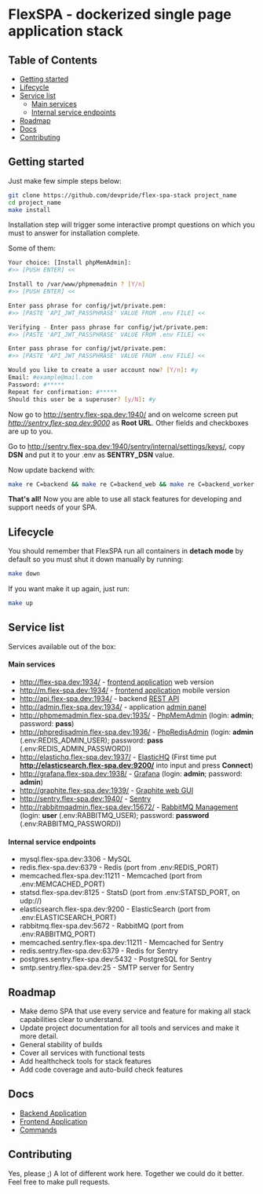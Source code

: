 # FlexSPA - dockerized single page application stack

## Table of Contents

- [Getting started](#getting-started)
- [Lifecycle](#lifecycle)
- [Service list](#service-list)
    - [Main services](#main-services)
    - [Internal service endpoints](#internal-service-endpoints)
- [Roadmap](#roadmap)
- [Docs](#docs)
- [Contributing](#contributing)

## Getting started

Just make few simple steps below:

```bash
git clone https://github.com/devpride/flex-spa-stack project_name
cd project_name
make install
```

Installation step will trigger some interactive prompt questions on which you must to answer for installation complete.

Some of them:

```bash
Your choice: [Install phpMemAdmin]:
#>> [PUSH ENTER] <<

Install to /var/www/phpmemadmin ? [Y/n]
#>> [PUSH ENTER] <<

Enter pass phrase for config/jwt/private.pem:
#>> [PASTE 'API_JWT_PASSPHRASE' VALUE FROM .env FILE] <<

Verifying - Enter pass phrase for config/jwt/private.pem:
#>> [PASTE 'API_JWT_PASSPHRASE' VALUE FROM .env FILE] <<

Enter pass phrase for config/jwt/private.pem:
#>> [PASTE 'API_JWT_PASSPHRASE' VALUE FROM .env FILE] <<

Would you like to create a user account now? [Y/n]: #y
Email: #example@mail.com
Password: #*****
Repeat for confirmation: #***** 
Should this user be a superuser? [y/N]: #y
```

Now go to http://sentry.flex-spa.dev:1940/ and on welcome screen put *http://sentry.flex-spa.dev:9000* as **Root URL**. Other fields and checkboxes are up to you.

Go to http://sentry.flex-spa.dev:1940/sentry/internal/settings/keys/, copy **DSN** and put it to your .env as **SENTRY_DSN** value.

Now update backend with:

```bash
make re C=backend && make re C=backend_web && make re C=backend_worker && make re C=backend_cron
```

**That's all!** Now you are able to use all stack features for developing and support needs of your SPA.


## Lifecycle

You should remember that FlexSPA run all containers in **detach mode** by default so you must shut it down manually by running:

```bash
make down
```

If you want make it up again, just run:

```bash
make up
```

## Service list
Services available out of the box:

#### Main services

- http://flex-spa.dev:1934/ - [frontend application](https://github.com/devpride/react-universally) web version
- http://m.flex-spa.dev:1934/ - [frontend application](https://github.com/devpride/react-universally) mobile version
- http://api.flex-spa.dev:1934/ - backend [REST API](https://github.com/devpride/flex-spa-backend)
- http://admin.flex-spa.dev:1934/ - application [admin panel](https://github.com/devpride/flex-spa-backend)
- http://phpmemadmin.flex-spa.dev:1935/ - [PhpMemAdmin](https://github.com/clickalicious/phpmemadmin)
(login: **admin**; password: **pass**)
- http://phpredisadmin.flex-spa.dev:1936/ - [PhpRedisAdmin](https://github.com/erikdubbelboer/phpRedisAdmin)
(login: **admin** (.env:REDIS_ADMIN_USER); password: **pass** (.env:REDIS_ADMIN_PASSWORD))
- http://elastichq.flex-spa.dev:1937/ - [ElasticHQ](https://github.com/ElasticHQ/elasticsearch-HQ)
(First time put **http://elasticsearch.flex-spa.dev:9200/** into input and press **Connect**)
- http://grafana.flex-spa.dev:1938/ - [Grafana](https://github.com/kamon-io/docker-grafana-graphite)
(login: **admin**; password: **admin**)
- http://graphite.flex-spa.dev:1939/ - [Graphite web GUI](https://github.com/kamon-io/docker-grafana-graphite)
- http://sentry.flex-spa.dev:1940/ - [Sentry](https://github.com/getsentry/docker-sentry)
- http://rabbitmqadmin.flex-spa.dev:15672/ - [RabbitMQ Management](https://www.rabbitmq.com/management.html)
(login: **user** (.env:RABBITMQ_USER); password: **password** (.env:RABBITMQ_PASSWORD))

#### Internal service endpoints

- mysql.flex-spa.dev:3306 - MySQL
- redis.flex-spa.dev:6379 - Redis (port from .env:REDIS_PORT)
- memcached.flex-spa.dev:11211 - Memcached (port from .env:MEMCACHED_PORT)
- statsd.flex-spa.dev:8125 - StatsD (port from .env:STATSD_PORT, on udp://)
- elasticsearch.flex-spa.dev:9200 - ElasticSearch (port from .env:ELASTICSEARCH_PORT)
- rabbitmq.flex-spa.dev:5672 - RabbitMQ (port from .env:RABBITMQ_PORT)
- memcached.sentry.flex-spa.dev:11211 - Memcached for Sentry
- redis.sentry.flex-spa.dev:6379 - Redis for Sentry
- postgres.sentry.flex-spa.dev:5432 - PostgreSQL for Sentry
- smtp.sentry.flex-spa.dev:25 - SMTP server for Sentry

## Roadmap

- Make demo SPA that use every service and feature for making all stack capabilities clear to understand.
- Update project documentation for all tools and services and make it more detail.
- General stability of builds
- Cover all services with functional tests
- Add healthcheck tools for stack features
- Add code coverage and auto-build check features

## Docs

- [Backend Application](https://github.com/devpride/flex-spa-backend/blob/master/README.md)
- [Frontend Application](https://github.com/devpride/react-universally/blob/master/README.md)
- [Commands](/docs/COMMANDS.md)

## Contributing

Yes, please ;) A lot of different work here. Together we could do it better. Feel free to make pull requests.
